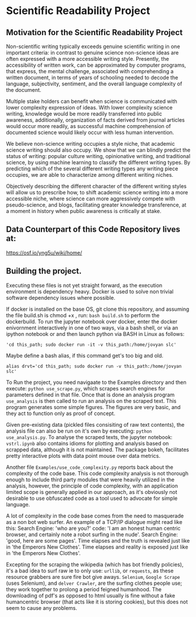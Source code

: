 # Scientific Readability Project
## Motivation for the Scientific Readability Project
Non-scientific writing typically exceeds genuine scientific writing in one important criteria: in contrast to genuine science non-science ideas are often expressed with a more accessible writing style. Presently, the accessibility of written work, can be approximated by computer programs, that express, the mental challenge, associated with comprehending a written document, in terms of years of schooling needed to decode the language, subjectivity, sentiment, and the overall language complexity of the document. 

Multiple stake holders can benefit when science is communicated with lower complexity expression of ideas. With lower complexity science writing, knowledge would be more readily transferred into public awareness, additionally, organization of facts derived from journal articles would occur more readily, as successful machine comprehension of documented science would likely occur with less human intervention.

We believe non-science writing occupies a style niche, that academic science writing should also occupy. We show that we can blindly predict the status of writing: popular culture writing, opinionative writing, and traditional science, by using machine learning to classify the different writing types. By predicting which of the several different writing types any writing piece occupies, we are able to characterize among different writing niches.

Objectively describing the different character of the different writing styles will allow us to prescribe how, to shift academic science writing into a more accessible niche, where science can more aggressively compete with pseudo-science, and blogs, facilitating greater knowledge transference, at a moment in history when public awareness is critically at stake.



## Data Counterpart of this Code Repository lives at:
https://osf.io/yng5u/wiki/home/


## Building the project.

Executing these files is not yet straight forward, as the execution environment is dependency heavy. Docker is used to solve non trivial software dependency issues where possible.

If docker is installed on the base OS, git clone this repository, and assuming the file build.sh is chmod +x , run: `bash build.sh` to perform the dockerbuild. To run the jupyter notebook over docker, enter the docker enivornment interactively in one of two ways, via a bash shell, or via an ipython notebook or
and then launch python via BASH in Linux as follows:

```
'cd this_path; sudo docker run -it -v this_path:/home/jovyan slc'
```

Maybe define a bash alias, if this command get's too big and old.

```
alias drvt='cd this_path; sudo docker run -v this_path:/home/jovyan slc'
```

To Run the project, you need navigaate to the Examples directory and then execute:
`python use_scrape.py`, which scrapes search engines for parameters defined in that file.
Once that is done an analysis program `use_analysis` is then called to run an analysis on the scraped text. This program generates some simple figures. The figures are very basic, and they act to function only as proof of concept.

Given pre-existing data (pickled files consisiting of raw text contents), the analysis file can also be run on it's own by executing: `python use_analysis.py`. To analyse the scraped texts, the jupyter notebook: `vstrl.ipynb` also contains idioms for plotting and analysis based on scrapped data, although it is not maintained. The package bokeh, facilitates pretty interactive plots with data point mouse over data metrics.

Another file `Examples/use_code_complexity.py` reports back about the complexity of the code base. This code complexity analysis is not thorough enough to include third party modules that were heavily utilized in the analysis, however, the principle of code complexity, with an application limited scope is generally applied in our approach, as it's obviously not desirable to use obfuscated code as a tool used to advocate for simple language.

A lot of complexity in the code base comes from the need to masquerade as a non bot web surfer. An example of a TCP/IP dialogue might read like this:
Search Engine: 'who are you?' code: 'I am an honest human centric browser, and certainly note a robot surfing in the nude'. Search Engine: 'good, here are some pages'.	 Time elapses and the truth is revealed just like in 'the Emperors New Clothes'.	Time elapses and reality is exposed just like in 'the Emperors New Clothes'.

Excepting for the scraping the wikipedia (which has bot friendly policies), it's a bad idea to surf raw ie to only use: `urllib`, or `requests`, as these resource grabbers are sure fire bot give aways.
`Selenium`, `Google Scrape` (uses Selenium), and `delver Crawler`, are the surfing clothes people use; they work together to prolong a period feigned humanhood. The downloading of pdf's as opposed to html usually is fine without a fake humancentric browser (that acts like it is storing cookies), but this does not seem to cause any problems.
